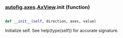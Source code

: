 ### [autofig](autofig.md).[axes](autofig.axes.md).[AxView](autofig.axes.AxView.md).__init__ (function)


```py

def __init__(self, direction, axes, value)

```



Initialize self.  See help(type(self)) for accurate signature.

